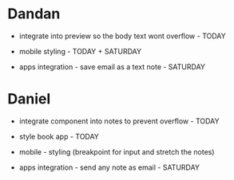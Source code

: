 # Dandan

- integrate <long-text /> into preview so the body text wont overflow - TODAY

- mobile styling - TODAY + SATURDAY

- apps integration - save email as a text note - SATURDAY

# Daniel

- integrate <long-txt /> component into notes to prevent overflow - TODAY

- style book app - TODAY

- mobile - styling (breakpoint for input and stretch the notes)

- apps integration - send any note as email - SATURDAY
